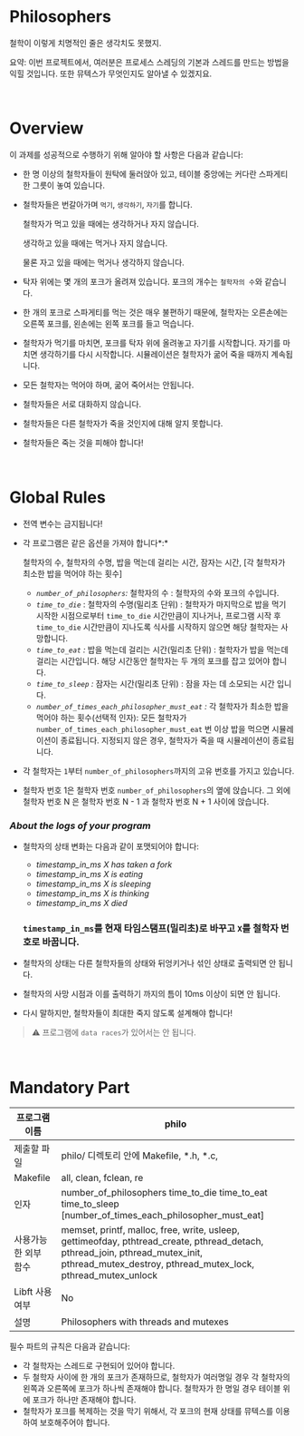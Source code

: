 # **Philosophers**

철학이 이렇게 치명적인 줄은 생각치도 못했지.

요약: 이번 프로젝트에서, 여러분은 프로세스 스레딩의 기본과 스레드를 만드는 방법을 익힐 것입니다. 또한 뮤텍스가 무엇인지도 알아낼 수 있겠지요.

<br>

# Overview

이 과제를 성공적으로 수행하기 위해 알아야 할 사항은 다음과 같습니다:

- 한 명 이상의 철학자들이 원탁에 둘러앉아 있고, 테이블 중앙에는 커다란 스파게티 한 그릇이 놓여 있습니다.
- 철학자들은 번갈아가며 `먹기`, `생각하기`, `자기`를 합니다.
    
    철학자가 먹고 있을 때에는 생각하거나 자지 않습니다.
    
    생각하고 있을 때에는 먹거나 자지 않습니다.
    
    물론 자고 있을 때에는 먹거나 생각하지 않습니다.
    
- 탁자 위에는 몇 개의 포크가 올려져 있습니다. 포크의 개수는 `철학자의 수`와 같습니다.
- 한 개의 포크로 스파게티를 먹는 것은 매우 불편하기 때문에, 철학자는 오른손에는 오른쪽 포크를, 왼손에는 왼쪽 포크를 들고 먹습니다.
- 철학자가 먹기를 마치면, 포크를 탁자 위에 올려놓고 자기를 시작합니다. 자기를 마치면 생각하기를 다시 시작합니다. 시뮬레이션은 철학자가 굶어 죽을 때까지 계속됩니다.
- 모든 철학자는 먹어야 하며, 굶어 죽어서는 안됩니다.
- 철학자들은 서로 대화하지 않습니다.
- 철학자들은 다른 철학자가 죽을 것인지에 대해 알지 못합니다.
- 철학자들은 죽는 것을 피해야 합니다!

<br>

# Global Rules

- 전역 변수는 금지됩니다!
- 각 프로그램은 같은 옵션을 가져야 합니다*:*
    
    철학자의 수, 철학자의 수명, 밥을 먹는데 걸리는 시간, 잠자는 시간, [각 철학자가 최소한 밥을 먹어야 하는 횟수]
    
    - *`number_of_philosophers`:* 철학자의 수 : 철학자의 수와 포크의 수입니다.
    - *`time_to_die`* : 철학자의 수명(밀리초 단위) : 철학자가 마지막으로 밥을 먹기 시작한 시점으로부터 `time_to_die` 시간만큼이 지나거나, 프로그램 시작 후 `time_to_die` 시간만큼이 지나도록 식사를 시작하지 않으면 해당 철학자는 사망합니다.
    - *`time_to_eat` :* 밥을 먹는데 걸리는 시간(밀리초 단위) : 철학자가 밥을 먹는데 걸리는 시간입니다. 해당 시간동안 철학자는 두 개의 포크를 잡고 있어야 합니다.
    - *`time_to_sleep` :* 잠자는 시간(밀리초 단위) : 잠을 자는 데 소모되는 시간 입니다.
    - *`number_of_times_each_philosopher_must_eat` :* 각 철학자가 최소한 밥을 먹어야 하는 횟수(선택적 인자): 모든 철학자가 `number_of_times_each_philosopher_must_eat` 번 이상 밥을 먹으면 시뮬레이션이 종료됩니다. 지정되지 않은 경우, 철학자가 죽을 때 시뮬레이션이 종료됩니다.
- 각 철학자는 `1`부터 `number_of_philosophers`까지의 고유 번호를 가지고 있습니다.
- 철학자 번호 1은 철학자 번호 `number_of_philosophers`의 옆에 앉습니다. 그 외에 철학자 번호 N 은 철학자 번호 N - 1 과 철학자 번호 N + 1 사이에 앉습니다.

### *About the logs of your program*

- 철학자의 상태 변화는 다음과 같이 포맷되어야 합니다:
    - *timestamp_in_ms X has taken a fork*
    - *timestamp_in_ms X is eating*
    - *timestamp_in_ms X is sleeping*
    - *timestamp_in_ms X is thinking*
    - *timestamp_in_ms X died*
    
    ### `timestamp_in_ms`를 현재 타임스탬프(밀리초)로 바꾸고 `X`를 철학자 번호로 바꿉니다.
    
- 철학자의 상태는 다른 철학자들의 상태와 뒤엉키거나 섞인 상태로 출력되면 안 됩니다.
- 철학자의 사망 시점과 이를 출력하기 까지의 틈이 10ms 이상이 되면 안 됩니다.
- 다시 말하지만, 철학자들이 최대한 죽지 않도록 설계해야 합니다!

> ⚠️ 프로그램에 `data races`가 있어서는 안 됩니다.
> 

<br>

# **Mandatory Part**

| 프로그램 이름 | philo |
| --- | --- |
| 제출할 파일 | philo/ 디렉토리 안에 Makefile, *.h, *.c, |
| Makefile | all, clean, fclean, re |
| 인자 | number_of_philosophers time_to_die time_to_eat time_to_sleep [number_of_times_each_philosopher_must_eat] |
| 사용가능한 외부 함수 | memset, printf, malloc, free, write, usleep, gettimeofday, pthtread_create, pthread_detach, pthread_join, pthread_mutex_init, pthread_mutex_destroy, pthread_mutex_lock, pthread_mutex_unlock |
| Libft 사용여부 | No |
| 설명 | Philosophers with threads and mutexes |

필수 파트의 규칙은 다음과 같습니다:

- 각 철학자는 스레드로 구현되어 있어야 합니다.
- 두 철학자 사이에 한 개의 포크가 존재하므로, 철학자가 여러명일 경우 각 철학자의 왼쪽과 오른쪽에 포크가 하나씩 존재해야 합니다. 철학자가 한 명일 경우 테이블 위에 포크가 하나만 존재해야 합니다.
- 철학자가 포크를 복제하는 것을 막기 위해서, 각 포크의 현재 상태를 뮤텍스를 이용하여 보호해주어야 합니다.